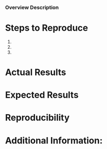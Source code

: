 <!-- Hello! If you're filing a bug, please include every step so as to help us reproduce it on our machines. If you're unsure about how to file an issue, use the issue template. If you need any help regarding usage of coala, check out the documentation or hit us up on chat. You can ignore or delete this text, it is commented and won't appear when the issue is submitted or previewed.

Chat: https://gitter.im/coala/corobo
Documentation: https://github.com/coala/corobo/blob/master/docs/corobo.rst
-->
### Overview Description

# Steps to Reproduce

1.
2.
3.

# Actual Results

# Expected Results

# Reproducibility

# Additional Information:
